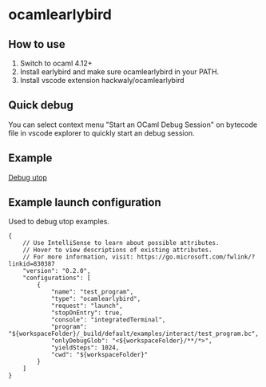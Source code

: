 # ocamlearlybird

## How to use

1. Switch to ocaml 4.12+
2. Install earlybird and make sure ocamlearlybird in your PATH.
3. Install vscode extension hackwaly/ocamlearlybird

## Quick debug

You can select context menu "Start an OCaml Debug Session" on bytecode file in vscode explorer to quickly start an debug session.

## Example

[Debug utop](https://i.imgur.com/U3GDHXM.gif)

## Example launch configuration

Used to debug utop examples.

```
{
    // Use IntelliSense to learn about possible attributes.
    // Hover to view descriptions of existing attributes.
    // For more information, visit: https://go.microsoft.com/fwlink/?linkid=830387
    "version": "0.2.0",
    "configurations": [
        {
            "name": "test_program",
            "type": "ocamlearlybird",
            "request": "launch",
            "stopOnEntry": true,
            "console": "integratedTerminal",
            "program": "${workspaceFolder}/_build/default/examples/interact/test_program.bc",
            "onlyDebugGlob": "<${workspaceFolder}/**/*>",
            "yieldSteps": 1024,
            "cwd": "${workspaceFolder}"
        }
    ]
}
```
